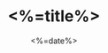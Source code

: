 ---
layout: <%=layout%>
title: <%=title%>
date: <%=date%>
time_warning: true
image: 
cover: 
top: 
tags: 
categories: 
# author: @Remsait
---